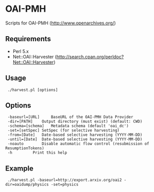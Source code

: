 # OAI-PMH
Scripts for OAI-PMH (http://www.openarchives.org/)

## Requirements
- Perl 5.x
- Net::OAI::Harvester (http://search.cpan.org/perldoc?Net::OAI::Harvester)

## Usage
     ./harvest.pl [options]

## Options
     -baseurl=[URL] 	BaseURL of the OAI-PMH Data Provider
     -dir=[PATH]	Output directory (must exist) (default: CWD)
     -schema=[schema]	Metadata schema (default 'oai_dc')
     -set=[setSpec]	SetSpec (for selective harvesting)
     -from=[Date]	Date-based selective harvesting (YYYY-MM-DD)
     -until=[Date]	Date-based selective harvesting (YYYY-MM-DD)
     -noauto		Disable automatic flow control (resubmission of ResumptionTokens)
     -h			Print this help

## Example
     ./harvest.pl -baseurl=http://export.arxiv.org/oai2 -dir=oaidump/physics -set=physics
     

